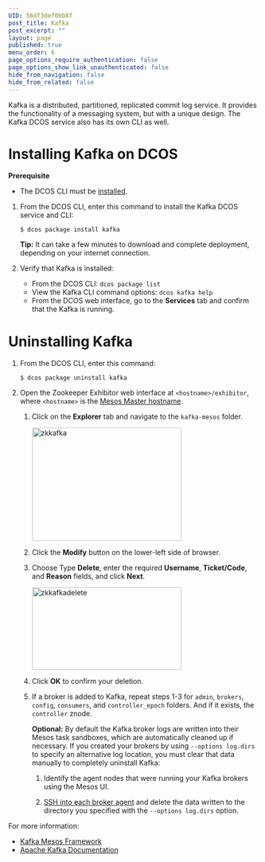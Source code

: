 ```yaml
---
UID: 56df3def0bb8f
post_title: Kafka
post_excerpt: ""
layout: page
published: true
menu_order: 6
page_options_require_authentication: false
page_options_show_link_unauthenticated: false
hide_from_navigation: false
hide_from_related: false
---
```

<p>Kafka is a distributed, partitioned, replicated commit log service. It provides the functionality of a messaging system, but with a unique design. The Kafka DCOS service also has its own CLI as well.</p>

<h1><a name="kafkainstall"></a>Installing Kafka on DCOS</h1>

<p><strong>Prerequisite</strong></p>

<ul>
<li>The DCOS CLI must be <a href="/install/cli/">installed</a>.</li>
</ul>

<ol>
<li><p>From the DCOS CLI, enter this command to install the Kafka DCOS service and CLI:</p>

<pre><code>$ dcos package install kafka
</code></pre>

<p><strong>Tip:</strong> It can take a few minutes to download and complete deployment, depending on your internet connection.</p></li>
<li><p>Verify that Kafka is installed:</p>

<ul>
<li>From the DCOS CLI: <code>dcos package list</code> </li>
<li>View the Kafka CLI command options: <code>dcos kafka help</code></li>
<li>From the DCOS web interface, go to the <strong>Services</strong> tab and confirm that the Kafka is running. <img src="https://github.com/mesosphere/dcos-kafka" alt="" /></li>
</ul></li>
</ol>

<h1><a name="uninstall"></a>Uninstalling Kafka</h1>

<ol>
<li><p>From the DCOS CLI, enter this command:</p>

<pre><code>$ dcos package uninstall kafka
</code></pre></li>
<li><p>Open the Zookeeper Exhibitor web interface at <code>&lt;hostname&gt;/exhibitor</code>, where <code>&lt;hostname&gt;</code> is the <a href="/install/awscluster#launchdcos">Mesos Master hostname</a>.</p>

<ol>
<li><p>Click on the <strong>Explorer</strong> tab and navigate to the <code>kafka-mesos</code> folder.</p>

<p><a href="https://docs.mesosphere.com/wp-content/uploads/2015/12/zkkafka.png" rel="attachment wp-att-1395"><img src="https://docs.mesosphere.com/wp-content/uploads/2015/12/zkkafka-600x456.png" alt="zkkafka" width="300" height="228" class="alignnone size-medium wp-image-1395" /></a></p></li>
<li><p>Click the <strong>Modify</strong> button on the lower-left side of browser.</p></li>
<li><p>Choose Type <strong>Delete</strong>, enter the required <strong>Username</strong>, <strong>Ticket/Code</strong>, and <strong>Reason</strong> fields, and click <strong>Next</strong>.</p>

<p><a href="https://docs.mesosphere.com/wp-content/uploads/2015/12/zkkafkadelete.png" rel="attachment wp-att-1393"><img src="https://docs.mesosphere.com/wp-content/uploads/2015/12/zkkafkadelete-600x331.png" alt="zkkafkadelete" width="300" height="166" class="alignnone size-medium wp-image-1393" /></a></p></li>
<li><p>Click <strong>OK</strong> to confirm your deletion.</p></li>
<li><p>If a broker is added to Kafka, repeat steps 1-3 for <code>admin</code>, <code>brokers</code>, <code>config</code>, <code>consumers</code>, and <code>controller_epoch</code> folders. And if it exists, the <code>controller</code> znode.</p>

<p><strong>Optional:</strong> By default the Kafka broker logs are written into their Mesos task sandboxes, which are automatically cleaned up if necessary. If you created your brokers by using <code>--options log.dirs</code> to specify an alternative log location, you must clear that data manually to completely uninstall Kafka:</p>

<ol>
<li><p>Identify the agent nodes that were running your Kafka brokers using the Mesos UI.</p></li>
<li><p><a href="/sshcluster/">SSH into each broker agent</a> and delete the data written to the directory you specified with the <code>--options log.dirs</code> option.</p></li>
</ol></li>
</ol></li>
</ol>

<p>For more information:</p>

<ul>
<li><a href="https://github.com/mesosphere/kafka/blob/master/README.md" target="_blank">Kafka Mesos Framework</a></li>
<li><a href="http://kafka.apache.org/documentation.html" target="_blank">Apache Kafka Documentation</a></li>
</ul>